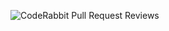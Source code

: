 ![CodeRabbit Pull Request Reviews](https://img.shields.io/coderabbit/prs/github/AyktAkky/BODRUMARTPROJECT?utm_source=oss&utm_medium=github&utm_campaign=AyktAkky%2FBODRUMARTPROJECT&labelColor=171717&color=FF570A&link=https%3A%2F%2Fcoderabbit.ai&label=CodeRabbit+Reviews)
